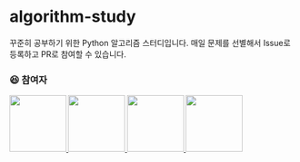 # algorithm-study

꾸준히 공부하기 위한 Python 알고리즘 스터디입니다.
매일 문제를 선별해서 Issue로 등록하고 PR로 참여할 수 있습니다.

### :laughing: <strong> 참여자

<div>
  <a href="https://github.com/stellakyunghwa">
    <img src="https://avatars.githubusercontent.com/u/90432188?v=4" width="100" style="max-width: 100%;">
  </a>
  <a href="https://github.com/1212Hong">
    <img src="https://avatars.githubusercontent.com/u/101040824?v=4" width="100" style="max-width: 100%;">
  </a>
  <a href="https://github.com/pooootato">
    <img src="https://avatars.githubusercontent.com/u/110072993?v=4" width="100" style="max-width: 100%;">
  </a>
  <a href="https://github.com/sdm6410">
    <img src="https://avatars.githubusercontent.com/u/41135138?v=4" width="100" style="max-width: 100%;">
  </a>
</div>
